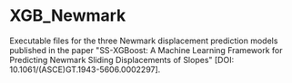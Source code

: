 # XGB_Newmark
Executable files for the three Newmark displacement prediction models published in the paper "SS-XGBoost: A Machine Learning Framework for Predicting Newmark Sliding Displacements of Slopes" [DOI: 10.1061/(ASCE)GT.1943-5606.0002297].
